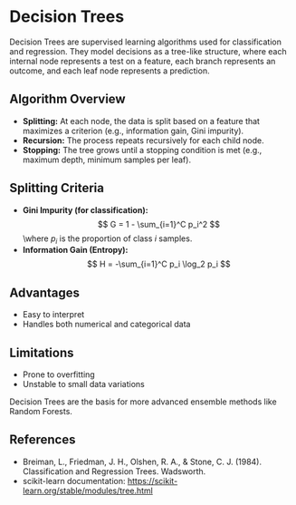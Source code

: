 # Decision Trees

Decision Trees are supervised learning algorithms used for classification and regression. They model decisions as a tree-like structure, where each internal node represents a test on a feature, each branch represents an outcome, and each leaf node represents a prediction.

## Algorithm Overview
- **Splitting:** At each node, the data is split based on a feature that maximizes a criterion (e.g., information gain, Gini impurity).
- **Recursion:** The process repeats recursively for each child node.
- **Stopping:** The tree grows until a stopping condition is met (e.g., maximum depth, minimum samples per leaf).

## Splitting Criteria
- **Gini Impurity (for classification):** \
$$
G = 1 - \sum_{i=1}^C p_i^2
$$
  \where $p_i$ is the proportion of class $i$ samples.
- **Information Gain (Entropy):**
$$
H = -\sum_{i=1}^C p_i \log_2 p_i
$$

## Advantages
- Easy to interpret
- Handles both numerical and categorical data

## Limitations
- Prone to overfitting
- Unstable to small data variations

Decision Trees are the basis for more advanced ensemble methods like Random Forests.

## References
- Breiman, L., Friedman, J. H., Olshen, R. A., & Stone, C. J. (1984). Classification and Regression Trees. Wadsworth.
- scikit-learn documentation: https://scikit-learn.org/stable/modules/tree.html
